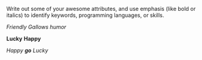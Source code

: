Write out some of your awesome attributes, and use emphasis (like bold or italics) to identify keywords, programming languages, or skills. 


*Friendly*
_Gallows humor_

**Lucky**
__Happy__

_Happy **go** Lucky_

